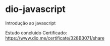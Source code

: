 # dio-javascript
Introdução ao javascript

Estudo concluido
Certificado: https://www.dio.me/certificate/328B3071/share
